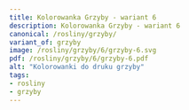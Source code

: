 ```yaml
---
title: Kolorowanka Grzyby - wariant 6
description: Kolorowanka Grzyby - wariant 6
canonical: /rosliny/grzyby/
variant_of: grzyby
image: /rosliny/grzyby/6/grzyby-6.svg
pdf: /rosliny/grzyby/6/grzyby-6.pdf
alt: "Kolorowanki do druku grzyby"
tags:
- rosliny
- grzyby
---
```

